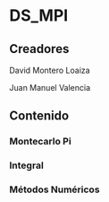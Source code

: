# DS_MPI

## Creadores

David Montero Loaiza

Juan Manuel Valencia

## Contenido

### Montecarlo Pi

### Integral

### Métodos Numéricos
